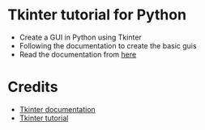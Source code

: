 # Tkinter tutorial for Python

- Create a GUI in Python using Tkinter
- Following the documentation to create the basic guis
- Read the documentation from [here](https://tkdocs.com/index.html)

# Credits

- [Tkinter documentation](https://tkdocs.com/index.html)
- [Tkinter tutorial](https://tkdocs.com/tutorial/index.html)
